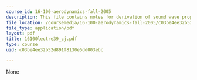 ```yaml
---
course_id: 16-100-aerodynamics-fall-2005
description: This file contains notes for derivation of sound wave properties.
file_location: /coursemedia/16-100-aerodynamics-fall-2005/c03be4ee32b52d891f8130e5dd003ebc_16100lectre39_cj.pdf
file_type: application/pdf
layout: pdf
title: 16100lectre39_cj.pdf
type: course
uid: c03be4ee32b52d891f8130e5dd003ebc

---
```

None